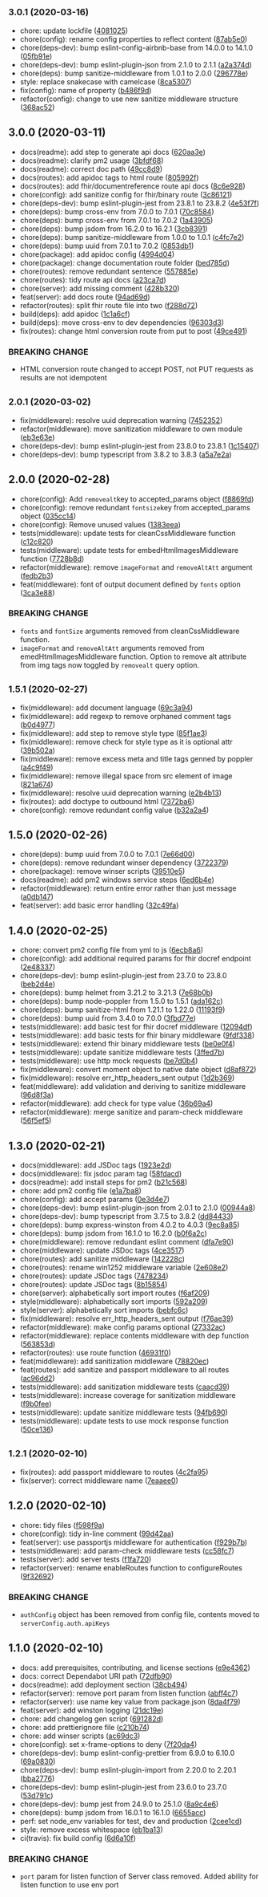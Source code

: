 ## <small>3.0.1 (2020-03-16)</small>

-   chore: update lockfile ([4081025](https://github.com/Fdawgs/doc-conversion-service/commit/4081025))
-   chore(config): rename config properties to reflect content ([87ab5e0](https://github.com/Fdawgs/doc-conversion-service/commit/87ab5e0))
-   chore(deps-dev): bump eslint-config-airbnb-base from 14.0.0 to 14.1.0 ([05fb91e](https://github.com/Fdawgs/doc-conversion-service/commit/05fb91e))
-   chore(deps-dev): bump eslint-plugin-json from 2.1.0 to 2.1.1 ([a2a374d](https://github.com/Fdawgs/doc-conversion-service/commit/a2a374d))
-   chore(deps): bump sanitize-middleware from 1.0.1 to 2.0.0 ([296778e](https://github.com/Fdawgs/doc-conversion-service/commit/296778e))
-   style: replace snakecase with camelcase ([8ca5307](https://github.com/Fdawgs/doc-conversion-service/commit/8ca5307))
-   fix(config): name of property ([b486f9d](https://github.com/Fdawgs/doc-conversion-service/commit/b486f9d))
-   refactor(config): change to use new sanitize middleware structure ([368ac52](https://github.com/Fdawgs/doc-conversion-service/commit/368ac52))

## 3.0.0 (2020-03-11)

-   docs(readme): add step to generate api docs ([620aa3e](https://github.com/Fdawgs/doc-conversion-service/commit/620aa3e))
-   docs(readme): clarify pm2 usage ([3bfdf68](https://github.com/Fdawgs/doc-conversion-service/commit/3bfdf68))
-   docs(readme): correct doc path ([49cc8d9](https://github.com/Fdawgs/doc-conversion-service/commit/49cc8d9))
-   docs(routes): add apidoc tags to html route ([805992f](https://github.com/Fdawgs/doc-conversion-service/commit/805992f))
-   docs(routes): add fhir/documentreference route api docs ([8c6e928](https://github.com/Fdawgs/doc-conversion-service/commit/8c6e928))
-   chore(config): add sanitize config for fhir/binary route ([3c86121](https://github.com/Fdawgs/doc-conversion-service/commit/3c86121))
-   chore(deps-dev): bump eslint-plugin-jest from 23.8.1 to 23.8.2 ([4e53f7f](https://github.com/Fdawgs/doc-conversion-service/commit/4e53f7f))
-   chore(deps): bump cross-env from 7.0.0 to 7.0.1 ([70c8584](https://github.com/Fdawgs/doc-conversion-service/commit/70c8584))
-   chore(deps): bump cross-env from 7.0.1 to 7.0.2 ([1a43905](https://github.com/Fdawgs/doc-conversion-service/commit/1a43905))
-   chore(deps): bump jsdom from 16.2.0 to 16.2.1 ([3cb8391](https://github.com/Fdawgs/doc-conversion-service/commit/3cb8391))
-   chore(deps): bump sanitize-middleware from 1.0.0 to 1.0.1 ([c4fc7e2](https://github.com/Fdawgs/doc-conversion-service/commit/c4fc7e2))
-   chore(deps): bump uuid from 7.0.1 to 7.0.2 ([0853db1](https://github.com/Fdawgs/doc-conversion-service/commit/0853db1))
-   chore(package): add apidoc config ([4994d04](https://github.com/Fdawgs/doc-conversion-service/commit/4994d04))
-   chore(package): change documentation route folder ([bed785d](https://github.com/Fdawgs/doc-conversion-service/commit/bed785d))
-   chore(routes): remove redundant sentence ([557885e](https://github.com/Fdawgs/doc-conversion-service/commit/557885e))
-   chore(routes): tidy route api docs ([a23ca7d](https://github.com/Fdawgs/doc-conversion-service/commit/a23ca7d))
-   chore(server): add missing comment ([428b320](https://github.com/Fdawgs/doc-conversion-service/commit/428b320))
-   feat(server): add docs route ([94ad69d](https://github.com/Fdawgs/doc-conversion-service/commit/94ad69d))
-   refactor(routes): split fhir route file into two ([f288d72](https://github.com/Fdawgs/doc-conversion-service/commit/f288d72))
-   build(deps): add apidoc ([1c1a6cf](https://github.com/Fdawgs/doc-conversion-service/commit/1c1a6cf))
-   build(deps): move cross-env to dev dependencies ([96303d3](https://github.com/Fdawgs/doc-conversion-service/commit/96303d3))
-   fix(routes): change html conversion route from put to post ([49ce491](https://github.com/Fdawgs/doc-conversion-service/commit/49ce491))

### BREAKING CHANGE

-   HTML conversion route changed to accept POST, not PUT requests as results are not idempotent

## <small>2.0.1 (2020-03-02)</small>

-   fix(middleware): resolve uuid deprecation warning ([7452352](https://github.com/Fdawgs/doc-conversion-service/commit/7452352))
-   refactor(middleware): move sanitization middleware to own module ([eb3e63e](https://github.com/Fdawgs/doc-conversion-service/commit/eb3e63e))
-   chore(deps-dev): bump eslint-plugin-jest from 23.8.0 to 23.8.1 ([1c15407](https://github.com/Fdawgs/doc-conversion-service/commit/1c15407))
-   chore(deps-dev): bump typescript from 3.8.2 to 3.8.3 ([a5a7e2a](https://github.com/Fdawgs/doc-conversion-service/commit/a5a7e2a))

## 2.0.0 (2020-02-28)

-   chore(config): Add `removealt`key to accepted_params object ([f8869fd](https://github.com/Fdawgs/doc-conversion-service/commit/f8869fd))
-   chore(config): remove redundant `fontsize`key from accepted_params object ([035cc14](https://github.com/Fdawgs/doc-conversion-service/commit/035cc14))
-   chore(config): Remove unused values ([1383eea](https://github.com/Fdawgs/doc-conversion-service/commit/1383eea))
-   tests(middleware): update tests for cleanCssMiddleware function ([c12c820](https://github.com/Fdawgs/doc-conversion-service/commit/c12c820))
-   tests(middleware): update tests for embedHtmlImagesMiddleware function ([7728b8d](https://github.com/Fdawgs/doc-conversion-service/commit/7728b8d))
-   refactor(middleware): remove `imageFormat` and `removeAltAtt` argument ([fedb2b3](https://github.com/Fdawgs/doc-conversion-service/commit/fedb2b3))
-   feat(middleware): font of output document defined by `fonts` option ([3ca3e88](https://github.com/Fdawgs/doc-conversion-service/commit/3ca3e88))

### BREAKING CHANGE

-   `fonts` and `fontSize` arguments removed from cleanCssMiddleware function.
-   `imageFormat` and `removeAltAtt` arguments removed from emedHtmlImagesMiddleware function. Option to remove alt attribute from img tags now toggled by `removealt` query option.

## <small>1.5.1 (2020-02-27)</small>

-   fix(middleware): add document language ([69c3a94](https://github.com/Fdawgs/doc-conversion-service/commit/69c3a94))
-   fix(middleware): add regexp to remove orphaned comment tags ([b0d4977](https://github.com/Fdawgs/doc-conversion-service/commit/b0d4977))
-   fix(middleware): add step to remove style type ([85f1ae3](https://github.com/Fdawgs/doc-conversion-service/commit/85f1ae3))
-   fix(middleware): remove check for style type as it is optional attr ([39b502a](https://github.com/Fdawgs/doc-conversion-service/commit/39b502a))
-   fix(middleware): remove excess meta and title tags genned by poppler ([a4c9f49](https://github.com/Fdawgs/doc-conversion-service/commit/a4c9f49))
-   fix(middleware): remove illegal space from src element of image ([821a674](https://github.com/Fdawgs/doc-conversion-service/commit/821a674))
-   fix(middleware): resolve uuid deprecation warning ([e2b4b13](https://github.com/Fdawgs/doc-conversion-service/commit/e2b4b13))
-   fix(routes): add doctype to outbound html ([7372ba6](https://github.com/Fdawgs/doc-conversion-service/commit/7372ba6))
-   chore(config): remove redundant config value ([b32a2a4](https://github.com/Fdawgs/doc-conversion-service/commit/b32a2a4))

## 1.5.0 (2020-02-26)

-   chore(deps): bump uuid from 7.0.0 to 7.0.1 ([7e66d00](https://github.com/Fdawgs/doc-conversion-service/commit/7e66d00))
-   chore(deps): remove redundant winser dependency ([3722379](https://github.com/Fdawgs/doc-conversion-service/commit/3722379))
-   chore(package): remove winser scripts ([39510e5](https://github.com/Fdawgs/doc-conversion-service/commit/39510e5))
-   docs(readme): add pm2 windows service steps ([6ed6b4e](https://github.com/Fdawgs/doc-conversion-service/commit/6ed6b4e))
-   refactor(middleware): return entire error rather than just message ([a0db147](https://github.com/Fdawgs/doc-conversion-service/commit/a0db147))
-   feat(server): add basic error handling ([32c49fa](https://github.com/Fdawgs/doc-conversion-service/commit/32c49fa))

## 1.4.0 (2020-02-25)

-   chore: convert pm2 config file from yml to js ([6ecb8a6](https://github.com/Fdawgs/doc-conversion-service/commit/6ecb8a6))
-   chore(config): add additional required params for fhir docref endpoint ([2e48337](https://github.com/Fdawgs/doc-conversion-service/commit/2e48337))
-   chore(deps-dev): bump eslint-plugin-jest from 23.7.0 to 23.8.0 ([beb2d4e](https://github.com/Fdawgs/doc-conversion-service/commit/beb2d4e))
-   chore(deps): bump helmet from 3.21.2 to 3.21.3 ([7e68b0b](https://github.com/Fdawgs/doc-conversion-service/commit/7e68b0b))
-   chore(deps): bump node-poppler from 1.5.0 to 1.5.1 ([ada162c](https://github.com/Fdawgs/doc-conversion-service/commit/ada162c))
-   chore(deps): bump sanitize-html from 1.21.1 to 1.22.0 ([11193f9](https://github.com/Fdawgs/doc-conversion-service/commit/11193f9))
-   chore(deps): bump uuid from 3.4.0 to 7.0.0 ([3fbd77e](https://github.com/Fdawgs/doc-conversion-service/commit/3fbd77e))
-   tests(middleware): add basic test for fhir docref middleware ([12094df](https://github.com/Fdawgs/doc-conversion-service/commit/12094df))
-   tests(middleware): add basic tests for fhir binary middleware ([9fdf338](https://github.com/Fdawgs/doc-conversion-service/commit/9fdf338))
-   tests(middleware): extend fhir binary middleware tests ([be0e0f4](https://github.com/Fdawgs/doc-conversion-service/commit/be0e0f4))
-   tests(middleware): update sanitize middleware tests ([3ffed7b](https://github.com/Fdawgs/doc-conversion-service/commit/3ffed7b))
-   tests(middleware): use http mock requests ([be7d0b4](https://github.com/Fdawgs/doc-conversion-service/commit/be7d0b4))
-   fix(middleware): convert moment object to native date object ([d8af872](https://github.com/Fdawgs/doc-conversion-service/commit/d8af872))
-   fix(middleware): resolve err_http_headers_sent output ([1d2b369](https://github.com/Fdawgs/doc-conversion-service/commit/1d2b369))
-   feat(middleware): add validation and deriving to sanitize middleware ([96d8f3a](https://github.com/Fdawgs/doc-conversion-service/commit/96d8f3a))
-   refactor(middleware): add check for type value ([36b69a4](https://github.com/Fdawgs/doc-conversion-service/commit/36b69a4))
-   refactor(middleware): merge sanitize and param-check middleware ([56f5ef5](https://github.com/Fdawgs/doc-conversion-service/commit/56f5ef5))

## 1.3.0 (2020-02-21)

-   docs(middleware): add JSDoc tags ([1923e2d](https://github.com/Fdawgs/doc-conversion-service/commit/1923e2d))
-   docs(middleware): fix jsdoc param tag ([58fdacd](https://github.com/Fdawgs/doc-conversion-service/commit/58fdacd))
-   docs(readme): add install steps for pm2 ([b21c568](https://github.com/Fdawgs/doc-conversion-service/commit/b21c568))
-   chore: add pm2 config file ([e1a7ba8](https://github.com/Fdawgs/doc-conversion-service/commit/e1a7ba8))
-   chore(config): add accept params ([0e3d4e7](https://github.com/Fdawgs/doc-conversion-service/commit/0e3d4e7))
-   chore(deps-dev): bump eslint-plugin-json from 2.0.1 to 2.1.0 ([00944a8](https://github.com/Fdawgs/doc-conversion-service/commit/00944a8))
-   chore(deps-dev): bump typescript from 3.7.5 to 3.8.2 ([dd84433](https://github.com/Fdawgs/doc-conversion-service/commit/dd84433))
-   chore(deps): bump express-winston from 4.0.2 to 4.0.3 ([9ec8a85](https://github.com/Fdawgs/doc-conversion-service/commit/9ec8a85))
-   chore(deps): bump jsdom from 16.1.0 to 16.2.0 ([b0f6a2c](https://github.com/Fdawgs/doc-conversion-service/commit/b0f6a2c))
-   chore(middleware): remove redundant eslint comment ([dfa7e90](https://github.com/Fdawgs/doc-conversion-service/commit/dfa7e90))
-   chore(middleware): update JSDoc tags ([4ce3517](https://github.com/Fdawgs/doc-conversion-service/commit/4ce3517))
-   chore(routes): add sanitize middleware ([142228c](https://github.com/Fdawgs/doc-conversion-service/commit/142228c))
-   chore(routes): rename win1252 middleware variable ([2e608e2](https://github.com/Fdawgs/doc-conversion-service/commit/2e608e2))
-   chore(routes): update JSDoc tags ([7478234](https://github.com/Fdawgs/doc-conversion-service/commit/7478234))
-   chore(routes): update JSDoc tags ([8b15854](https://github.com/Fdawgs/doc-conversion-service/commit/8b15854))
-   chore(server): alphabetically sort import routes ([f6af209](https://github.com/Fdawgs/doc-conversion-service/commit/f6af209))
-   style(middleware): alphabetically sort imports ([592a209](https://github.com/Fdawgs/doc-conversion-service/commit/592a209))
-   style(server): alphabetically sort imports ([bebfc6c](https://github.com/Fdawgs/doc-conversion-service/commit/bebfc6c))
-   fix(middleware): resolve err_http_headers_sent output ([f76ae39](https://github.com/Fdawgs/doc-conversion-service/commit/f76ae39))
-   refactor(middleware): make config params optional ([27332ac](https://github.com/Fdawgs/doc-conversion-service/commit/27332ac))
-   refactor(middleware): replace contents middleware with dep function ([563853d](https://github.com/Fdawgs/doc-conversion-service/commit/563853d))
-   refactor(routes): use route function ([46931f0](https://github.com/Fdawgs/doc-conversion-service/commit/46931f0))
-   feat(middleware): add sanitization middleware ([78820ec](https://github.com/Fdawgs/doc-conversion-service/commit/78820ec))
-   feat(routes): add sanitize and passport middleware to all routes ([ac96dd2](https://github.com/Fdawgs/doc-conversion-service/commit/ac96dd2))
-   tests(middleware): add sanitization middleware tests ([caacd39](https://github.com/Fdawgs/doc-conversion-service/commit/caacd39))
-   tests(middleware): increase coverage for sanitization middleware ([f9b0fee](https://github.com/Fdawgs/doc-conversion-service/commit/f9b0fee))
-   tests(middleware): update sanitize middleware tests ([94fb690](https://github.com/Fdawgs/doc-conversion-service/commit/94fb690))
-   tests(middleware): update tests to use mock response function ([50ce136](https://github.com/Fdawgs/doc-conversion-service/commit/50ce136))

## <small>1.2.1 (2020-02-10)</small>

-   fix(routes): add passport middleware to routes ([4c2fa95](https://github.com/Fdawgs/doc-conversion-service/commit/4c2fa95))
-   fix(server): correct middleware name ([7eaaee0](https://github.com/Fdawgs/doc-conversion-service/commit/7eaaee0))

## 1.2.0 (2020-02-10)

-   chore: tidy files ([f598f9a](https://github.com/Fdawgs/doc-conversion-service/commit/f598f9a))
-   chore(config): tidy in-line comment ([99d42aa](https://github.com/Fdawgs/doc-conversion-service/commit/99d42aa))
-   feat(server): use passportjs middleware for authentication ([f929b7b](https://github.com/Fdawgs/doc-conversion-service/commit/f929b7b))
-   tests(middleware): add param-check middleware tests ([cc58fc7](https://github.com/Fdawgs/doc-conversion-service/commit/cc58fc7))
-   tests(server): add server tests ([f1fa720](https://github.com/Fdawgs/doc-conversion-service/commit/f1fa720))
-   refactor(server): rename enableRoutes function to configureRoutes ([9f32692](https://github.com/Fdawgs/doc-conversion-service/commit/9f32692))

### BREAKING CHANGE

-   `authConfig` object has been removed from config file, contents moved to `serverConfig.auth.apiKeys`

## 1.1.0 (2020-02-10)

-   docs: add prerequisites, contributing, and license sections ([e9e4362](https://github.com/Fdawgs/doc-conversion-service/commit/e9e4362))
-   docs: correct Dependabot URI path ([72dfb90](https://github.com/Fdawgs/doc-conversion-service/commit/72dfb90))
-   docs(readme): add deployment section ([38cb494](https://github.com/Fdawgs/doc-conversion-service/commit/38cb494))
-   refactor(server): remove port param from listen function ([abff4c7](https://github.com/Fdawgs/doc-conversion-service/commit/abff4c7))
-   refactor(server): use name key value from package.json ([8da4f79](https://github.com/Fdawgs/doc-conversion-service/commit/8da4f79))
-   feat(server): add winston logging ([21dc19e](https://github.com/Fdawgs/doc-conversion-service/commit/21dc19e))
-   chore: add changelog gen script ([691282d](https://github.com/Fdawgs/doc-conversion-service/commit/691282d))
-   chore: add prettierignore file ([c210b74](https://github.com/Fdawgs/doc-conversion-service/commit/c210b74))
-   chore: add winser scripts ([ac69dc3](https://github.com/Fdawgs/doc-conversion-service/commit/ac69dc3))
-   chore(config): set x-frame-options to deny ([7f20da4](https://github.com/Fdawgs/doc-conversion-service/commit/7f20da4))
-   chore(deps-dev): bump eslint-config-prettier from 6.9.0 to 6.10.0 ([69a0830](https://github.com/Fdawgs/doc-conversion-service/commit/69a0830))
-   chore(deps-dev): bump eslint-plugin-import from 2.20.0 to 2.20.1 ([bba2776](https://github.com/Fdawgs/doc-conversion-service/commit/bba2776))
-   chore(deps-dev): bump eslint-plugin-jest from 23.6.0 to 23.7.0 ([53d791c](https://github.com/Fdawgs/doc-conversion-service/commit/53d791c))
-   chore(deps-dev): bump jest from 24.9.0 to 25.1.0 ([8a9c4e6](https://github.com/Fdawgs/doc-conversion-service/commit/8a9c4e6))
-   chore(deps): bump jsdom from 16.0.1 to 16.1.0 ([6655acc](https://github.com/Fdawgs/doc-conversion-service/commit/6655acc))
-   perf: set node_env variables for test, dev and production ([2cee1cd](https://github.com/Fdawgs/doc-conversion-service/commit/2cee1cd))
-   style: remove excess whitespace ([eb1ba13](https://github.com/Fdawgs/doc-conversion-service/commit/eb1ba13))
-   ci(travis): fix build config ([6d6a10f](https://github.com/Fdawgs/doc-conversion-service/commit/6d6a10f))

### BREAKING CHANGE

-   `port` param for listen function of Server class removed. Added ability for listen function to use env port
